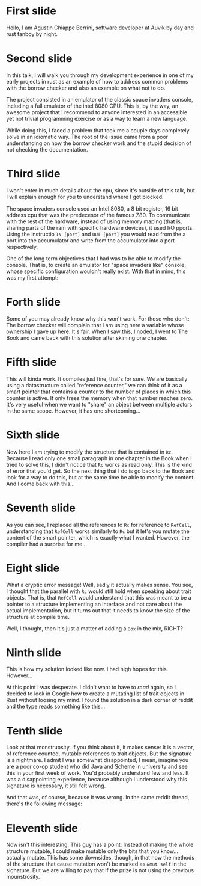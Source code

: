 # First slide

Hello, I am Agustin Chiappe Berrini, software developer at Auvik by day and rust fanboy by night.

# Second slide

In this talk, I will walk you through my development experience in one of my early projects in rust as an example of how to address common problems with the borrow checker and also an example on what not to do.

The project consisted in an emulator of the classic space invaders console, including a full emulator of the intel 8080 CPU. This is, by the way, an awesome project that I recommend to anyone interested in an accessible yet not trivial programming exercise or as a way to learn a new language.

While doing this, I faced a problem that took me a couple days completely solve in an idiomatic way. The root of the issue came from a poor understanding on how the borrow checker work and the stupid decision of not checking the documentation.

# Third slide

I won't enter in much details about the cpu, since it's outside of this talk, but I will explain enough for you to understand where I got blocked.

The space invaders console used an Intel 8080, a 8 bit register, 16 bit address cpu that was the predecesor of the famous Z80. To communicate with the rest of the hardware, instead of using memory maping (that is, sharing parts of the ram with specific hardware devices), it used I/O pports. Using the instructio `IN [port]` and `OUT [port]` you would read from the a port into the accumulator and write from the accumulator into a port respectively.

One of the long term objectives that I had was to be able to modify the console. That is, to create an emulator for "space invaders like" console, whose specific configuration wouldn't really exist. With that in mind, this was my first attempt:

# Forth slide

Some of you may already know why this won't work. For those who don't: The borrow checker will complain that I am using here a variable whose ownership I gave up here. It's fair. When I saw this, I noded, I went to The Book and came back with this solution after skiming one chapter.

# Fifth slide

This will kinda work. It compiles just fine, that's for sure. We are basically using a datastructure called "reference counter," we can think of it as a smart pointer that contains a counter to the number of places in which this counter is active. It only frees the memory when that number reaches zero. It's very useful when we want to "share" an object between multiple actors in the same scope. However, it has one shortcoming...

# Sixth slide

Now here I am trying to modify the structure that is contained in `Rc`. Because I read only one small paragraph in one chapter in the Book when I tried to solve this, I didn't notice that `Rc` works as read only. This is the kind of error that you'd get. So the next thing that I do is go back to the Book and look for a way to do this, but at the same time be able to modify the content. And I come back with this...

# Seventh slide

As you can see, I replaced all the references to `Rc` for reference to `RefCell`, understanding that `RefCell` works similarly to `Rc` but it let's you mutate the content of the smart pointer, which is exactly what I wanted. However, the compiler had a surprise for me...

# Eight slide

What a cryptic error message! Well, sadly it actually makes sense. You see, I thought that the parallel with `Rc` would still hold when speaking about trait objects. That is, that `RefCell` would understand that this was meant to be a pointer to a structure implementing an interface and not care about the actual implementation, but it turns out that it needs to know the size of the structure at compile time.

Well, I thought, then it's just a matter of adding a `Box` in the mix, RIGHT?

# Ninth slide

This is how my solution looked like now. I had high hopes for this. However...

At this point I was desperate. I didn't want to have to _read_ again, so I decided to look in Google how to create a mutating list of trait objects in Rust without loosing my mind. I found the solution in a dark corner of reddit and the type reads something like this...

# Tenth slide

Look at that monstruosity. If you think about it, it makes sense: It is a vector, of reference counted, mutable references to trait objects. But the signature is a nightmare. I admit I was somewhat disappointed, I mean, imagine you are a poor co-op  student who did Java and Scheme in university and see this in your first week of work. You'd probably understand few and less. It was a disappointing experience, because although I understood why this signature is necessary, it still felt wrong.

And that was, of course, because it was wrong. In the same reddit thread, there's the following message:

# Eleventh slide

Now isn't this interesting. This guy has a point: Instead of making the whole structure mutable, I could make mutable only the bits that you know... actually mutate. This has some downsides, though, in that now the methods of the structure that cause mutation won't be marked as `&mut self` in the signature. But we are willing to pay that if the prize is not using the previous mounstrosity.
